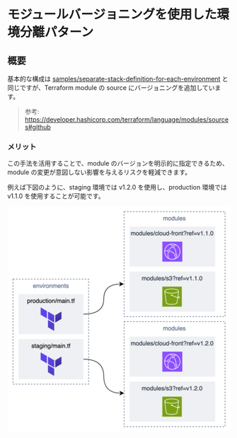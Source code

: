 # モジュールバージョニングを使用した環境分離パターン

## 概要

基本的な構成は [samples/separate-stack-definition-for-each-environment](../separate-stack-definition-for-each-environment/README.md) と同じですが、Terraform module の source にバージョニングを追加しています。

> 参考: https://developer.hashicorp.com/terraform/language/modules/sources#github

### メリット

この手法を活用することで、module のバージョンを明示的に指定できるため、module の変更が意図しない影響を与えるリスクを軽減できます。

例えば下図のように、staging 環境では v1.2.0 を使用し、production 環境では v1.1.0 を使用することが可能です。

<img src="./description_1.png">
